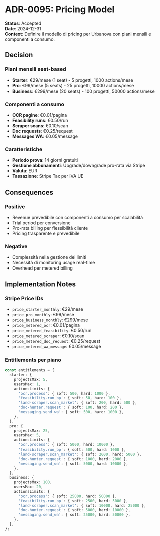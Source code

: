 # ADR-0095: Pricing Model

**Status**: Accepted  
**Date**: 2024-12-31  
**Context**: Definire il modello di pricing per Urbanova con piani mensili e componenti a consumo.

## Decision

### Piani mensili seat-based

- **Starter**: €29/mese (1 seat) - 5 progetti, 1000 actions/mese
- **Pro**: €99/mese (5 seats) - 25 progetti, 10000 actions/mese
- **Business**: €299/mese (20 seats) - 100 progetti, 50000 actions/mese

### Componenti a consumo

- **OCR pagine**: €0.01/pagina
- **Feasibility runs**: €0.50/run
- **Scraper scans**: €0.10/scan
- **Doc requests**: €0.25/request
- **Messages WA**: €0.05/message

### Caratteristiche

- **Periodo prova**: 14 giorni gratuiti
- **Gestione abbonamenti**: Upgrade/downgrade pro-rata via Stripe
- **Valuta**: EUR
- **Tassazione**: Stripe Tax per IVA UE

## Consequences

### Positive

- Revenue prevedibile con componenti a consumo per scalabilità
- Trial period per conversione
- Pro-rata billing per flessibilità cliente
- Pricing trasparente e prevedibile

### Negative

- Complessità nella gestione dei limiti
- Necessità di monitoring usage real-time
- Overhead per metered billing

## Implementation Notes

### Stripe Price IDs

- `price_starter_monthly`: €29/mese
- `price_pro_monthly`: €99/mese
- `price_business_monthly`: €299/mese
- `price_metered_ocr`: €0.01/pagina
- `price_metered_feasibility`: €0.50/run
- `price_metered_scraper`: €0.10/scan
- `price_metered_doc_request`: €0.25/request
- `price_metered_wa_message`: €0.05/message

### Entitlements per piano

```typescript
const entitlements = {
  starter: {
    projectsMax: 5,
    usersMax: 1,
    actionsLimits: {
      'ocr.process': { soft: 500, hard: 1000 },
      'feasibility.run_bp': { soft: 50, hard: 100 },
      'land-scraper.scan_market': { soft: 200, hard: 500 },
      'doc-hunter.request': { soft: 100, hard: 200 },
      'messaging.send_wa': { soft: 500, hard: 1000 },
    },
  },
  pro: {
    projectsMax: 25,
    usersMax: 5,
    actionsLimits: {
      'ocr.process': { soft: 5000, hard: 10000 },
      'feasibility.run_bp': { soft: 500, hard: 1000 },
      'land-scraper.scan_market': { soft: 2000, hard: 5000 },
      'doc-hunter.request': { soft: 1000, hard: 2000 },
      'messaging.send_wa': { soft: 5000, hard: 10000 },
    },
  },
  business: {
    projectsMax: 100,
    usersMax: 20,
    actionsLimits: {
      'ocr.process': { soft: 25000, hard: 50000 },
      'feasibility.run_bp': { soft: 2500, hard: 5000 },
      'land-scraper.scan_market': { soft: 10000, hard: 25000 },
      'doc-hunter.request': { soft: 5000, hard: 10000 },
      'messaging.send_wa': { soft: 25000, hard: 50000 },
    },
  },
};
```
